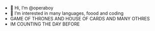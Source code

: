 - 👋 Hi, I’m @operaboy
- 👀 I’m interested in many languages, foood and coding
- GAME OF THRONES AND HOUSE OF CARDS AND MANY OTHRES
- IM COUNTING THE DAY BEFORE 
  


